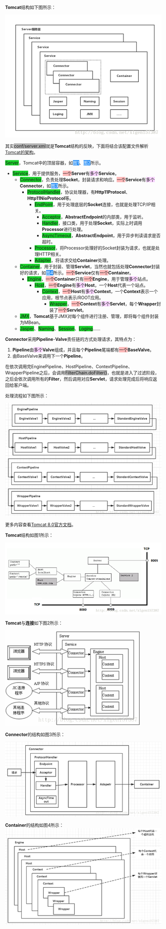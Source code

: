 **Tomcat**结构如下图所示：

![](../images/4/tomcat-structure.png)

其实<span style=background:#b3b3b3>conf/server.xml</span>就是**Tomcat**结构的反映，下面将结合该配置文件解析[Tomcat的架构](https://blog.csdn.net/xlgen157387/article/details/79006434)。

<span style=background:#19d02a>Server</span>，Tomcat中的顶层容器，如<span style=background:#258df6;color:white>图1</span>、<span style=background:#258df6;color:white>图2</span>所示。

- <span style=background:#19d02a>Service</span>，用于提供服务，<span style=background:#ffb8b8>一个</span>**Server**有<span style=background:#f8d2ff>多个</span>**Service**。
  - <span style=background:#19d02a>Connector</span>，负责处理**Socket**，封装请求和响应。<span style=background:#ffb8b8>一个</span>**Service**有<span style=background:#f8d2ff>多个</span>**Connector**，如<span style=background:#258df6;color:white>图3</span>所示。
    - <span style=background:#19d02a>ProtocolHandler</span>，协议处理器，有**Http11Protocol**、**Http11NioProtocol**等。
      - <span style=background:#19d02a>EndPoint</span>，用于处理底层的**Socket**连接，也就是处理TCP/IP相关。
        - <span style=background:#19d02a>Acceptor</span>，**AbstractEndpoint**的内部类，用于监听。
        - <span style=background:#19d02a>Handler</span>，接口类，用于处理**Socket**，实际上时调用**Processor**进行处理。
        - <span style=background:#19d02a>AsyncTimeout</span>，**AbstractEndpoint**，用于异步判读请求是否超时。
      - <span style=background:#19d02a>Processor</span>，将Processor处理好的Socket封装为请求，也就是处理HTTP相关。
      - <span style=background:#19d02a>Adapter</span>，将请求交给**Container**处理。
  - <span style=background:#19d02a>Container</span>，用于封装、管理**Servlet**，当然也就包括处理**Connector**封装好的请求，如<span style=background:#258df6;color:white>图4</span>所示。<span style=background:#ffb8b8>一个</span>**Service**仅有<span style=background:#ffb8b8>一个</span>**Container**。
    - <span style=background:#19d02a>Engine</span>，<span style=background:#ffb8b8>一个</span>**Container**只有<span style=background:#ffb8b8>一个</span>**Engine**，用于管理<span style=background:#f8d2ff>多个</span>站点。
      - <span style=background:#19d02a>Host</span>，<span style=background:#ffb8b8>一个</span>**Engine**有<span style=background:#f8d2ff>多个</span>**Host**，一个**Host**代表一个站点。
        - <span style=background:#19d02a>Context</span>，<span style=background:#ffb8b8>一个</span>**Host**有<span style=background:#f8d2ff>多个</span>**Context**，一个**Context**表示一个应用，根节点表示/ROOT应用。
          - <span style=background:#19d02a>Wrapper</span>，<span style=background:#ffb8b8>一个</span>**Context**有<span style=background:#f8d2ff>多个</span>**Servlet**，每个**Wrapper**封装了<span style=background:#ffb8b8>一个</span>**Servlet**。
  - <span style=background:#19d02a>JMX</span>，**Tomcat**基于JMX对每个组件进行注册、管理，即将每个组件封装为MBean。
  - <span style=background:#19d02a>Jasper</span>、<span style=background:#19d02a>Naming</span>、<span style=background:#19d02a>Session</span>、<span style=background:#19d02a>Loging</span>……

**Connector**采用**Pipeline**-**Valve**责任链的方式处理请求，其特点为：

1. **Pipeline**由<span style=background:#f8d2ff>多个</span>**Valve**组成，并且每个**Pipeline**尾端都有<span style=background:#ffb8b8>一个</span>**BaseValve**。
2. 由BaseValve来调用下一个**Pipeline**。

在依次调用完EnginePipeline、HostPipeline、ContextPipeline、WrapperPipeline之后，会调用<span style=background:#b3b3b3>FilterChain.doFilter()</span>，也就是进入了过滤阶段，之后会依次调用所有的**Filter**，然后调用对应**Servlet**，请求处理完成后将响应返回给客户端。

处理流程如下图所示：

![](../images/4/tomcat-pipeline-processing.png)

更多内容查看[Tomcat 8.0官方文档](http://tomcat.apache.org/tomcat-8.0-doc/index.html)。

**Tomcat**结构如图1所示：

![](../images/4/tomcat-structure2.png)

**Tomcat**与**连接**如下图2所示：

![](../images/4/tomcat-connection.png)

**Connector**的结构如图3所示：

![](../images/4/tomcat-connector.png)

**Container**的结构如图4所示：![](../images/4/tomcat-container.png)